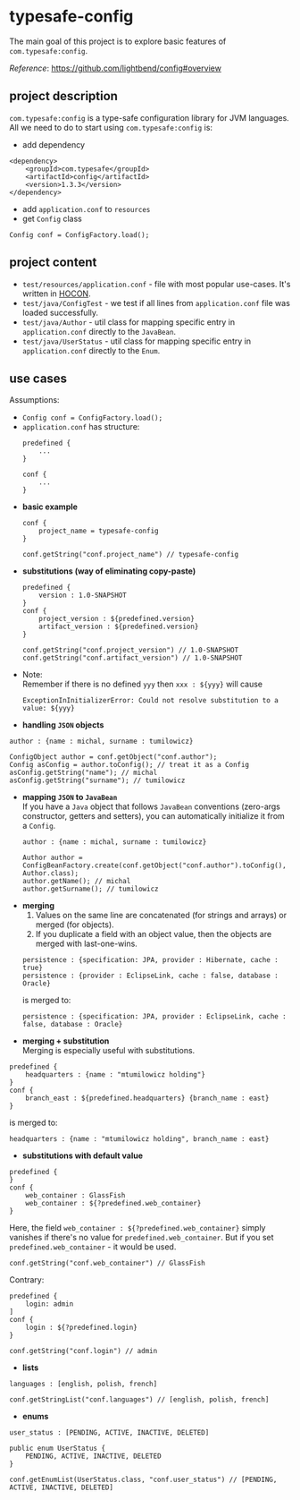 # typesafe-config
The main goal of this project is to explore basic features of 
`com.typesafe:config`.

_Reference_: https://github.com/lightbend/config#overview
## project description
`com.typesafe:config` is a type-safe configuration library for
JVM languages.  
All we need to do to start using `com.typesafe:config` is:  
* add dependency
```
<dependency>
    <groupId>com.typesafe</groupId>
    <artifactId>config</artifactId>
    <version>1.3.3</version>
</dependency>
```
* add `application.conf` to `resources`  
* get `Config` class
```
Config conf = ConfigFactory.load();
```

## project content
* `test/resources/application.conf` - file with most popular 
use-cases. It's written in [HOCON](https://github.com/lightbend/config#features-of-hocon).  
* `test/java/ConfigTest` - we test if all lines from 
`application.conf` file was loaded successfully.  
* `test/java/Author` - util class for mapping specific entry 
in `application.conf` directly to the `JavaBean`.
* `test/java/UserStatus` - util class for mapping specific entry 
in `application.conf` directly to the `Enum`.

## use cases
Assumptions:  
* `Config conf = ConfigFactory.load();`
* `application.conf` has structure:
    ```
    predefined {
        ...
    }

    conf {
        ...
    }
    ```
* **basic example**
    ```
    conf {
        project_name = typesafe-config
    }
    ```
    ```
    conf.getString("conf.project_name") // typesafe-config
    ```
* **substitutions (way of eliminating copy-paste)**
    ```
    predefined {
        version : 1.0-SNAPSHOT
    }
    conf {
        project_version : ${predefined.version}
        artifact_version : ${predefined.version}
    }
    ```
    ```
    conf.getString("conf.project_version") // 1.0-SNAPSHOT
    conf.getString("conf.artifact_version") // 1.0-SNAPSHOT
    ```
* Note:  
    Remember if there is no defined `yyy` then 
    `xxx : ${yyy}` will cause
    ```
    ExceptionInInitializerError: Could not resolve substitution to a value: ${yyy}
    ```
* **handling `JSON` objects**
```
author : {name : michal, surname : tumilowicz}
```
```
ConfigObject author = conf.getObject("conf.author");
Config asConfig = author.toConfig(); // treat it as a Config
asConfig.getString("name"); // michal
asConfig.getString("surname"); // tumilowicz
```
* **mapping `JSON` to `JavaBean`**  
If you have a `Java` object that follows `JavaBean` conventions 
(zero-args constructor, getters and setters), you can 
automatically initialize it from a `Config`.
    ```
    author : {name : michal, surname : tumilowicz}
    ```
    ```
    Author author = ConfigBeanFactory.create(conf.getObject("conf.author").toConfig(), Author.class);
    author.getName(); // michal
    author.getSurname(); // tumilowicz
    ```
* **merging**
    1. Values on the same line are concatenated (for strings and arrays) 
    or merged (for objects).
    1. If you duplicate a field with an object value, then the objects 
    are merged with last-one-wins.
    ```
    persistence : {specification: JPA, provider : Hibernate, cache : true}
    persistence : {provider : EclipseLink, cache : false, database : Oracle}
    ```
    is merged to:
    ```
    persistence : {specification: JPA, provider : EclipseLink, cache : false, database : Oracle}
    ```
* **merging + substitution**  
Merging is especially useful with substitutions.
```
predefined {
    headquarters : {name : "mtumilowicz holding"}
}
conf {
    branch_east : ${predefined.headquarters} {branch_name : east}
}
```
is merged to:
```
headquarters : {name : "mtumilowicz holding", branch_name : east}
```
* **substitutions with default value**
```
predefined {
}
conf {
    web_container : GlassFish
    web_container : ${?predefined.web_container}
}
```
Here, the field `web_container : ${?predefined.web_container}` 
simply vanishes if there's no value for `predefined.web_container`. 
But if you set `predefined.web_container` - it would be used.
```
conf.getString("conf.web_container") // GlassFish
```
Contrary:
```
predefined {
    login: admin
]
conf {
    login : ${?predefined.login}
}
```
```
conf.getString("conf.login") // admin
```
* **lists**
```
languages : [english, polish, french]
```
```
conf.getStringList("conf.languages") // [english, polish, french]
```
* **enums**
```
user_status : [PENDING, ACTIVE, INACTIVE, DELETED]
```
```
public enum UserStatus {
    PENDING, ACTIVE, INACTIVE, DELETED
}
```
```
conf.getEnumList(UserStatus.class, "conf.user_status") // [PENDING, ACTIVE, INACTIVE, DELETED]
```